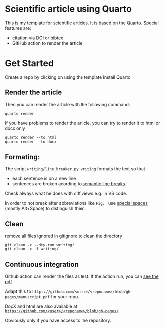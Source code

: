 
# Scientific article using Quarto


This is my template for scientific articles. It is based on the [Quarto](https://quarto.org/). 
Special features are:
- citation via DOI or bibtex
- GitHub action to render the article

# Get Started

Create a repo by clicking on using the template
Install Quarto

## Render the article

Then you can render the article with the following command:
```
quarto render
```
If you have problems to render the article, you can try to render it to html or docx only
```
quarto render --to html
quarto render --to docx
```

## Formating:

The script `writing/line_breaker.py writing`
formats the text so that

-  each sentence is on a new line
-  sentences are broken acording to [semantic line breaks](https://sembr.org/).

Check always what he does with diff views e.g. in VS code.

In order to not break after abbreviations like `Fig. `
use [special spaces](https://www.tutorialspoint.com/tpcg.php?p=1VgtlFdW) (mostly Alt+Space) to distinguish them.

## Clean
remove all files ignored in gitignore to clean the directory
```
git clean -x --dry-run writing/
git clean -x -f writing/
```

## Continuous integration
Github action can render the files as test.
If the action run, you can [see the pdf](https://github.com/silask/quarto_article/blob/gh-pages/manuscript.pdf)

Adapt this to `https://github.com/<user>/<reponame>/blob/gh-pages/manuscript.pdf` for your repo.

DocX and html are also available at [`https://github.com/<user>/<reponame>/blob/gh-pages/`](https://github.com/silask/quarto_article/blob/gh-pages/)

Obviously only if you have access to the repository.